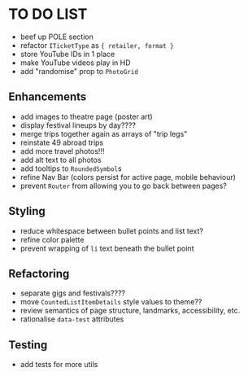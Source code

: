 # TO DO LIST

- beef up POLE section
- refactor `ITicketType` as `{ retailer, format }`
- store YouTube IDs in 1 place
- make YouTube videos play in HD
- add "randomise" prop to `PhotoGrid`

## Enhancements

- add images to theatre page (poster art)
- display festival lineups by day????
- merge trips together again as arrays of "trip legs"
- reinstate 49 abroad trips
- add more travel photos!!!
- add alt text to all photos
- add tooltips to `RoundedSymbol`s
- refine Nav Bar (colors persist for active page, mobile behaviour)
- prevent `Router` from allowing you to go back between pages?

## Styling

- reduce whitespace between bullet points and list text?
- refine color palette
- prevent wrapping of `li` text beneath the bullet point

## Refactoring

- separate gigs and festivals????
- move `CountedListItemDetails` style values to theme??
- review semantics of page structure, landmarks, accessibility, etc.
- rationalise `data-test` attributes

## Testing

- add tests for more utils
